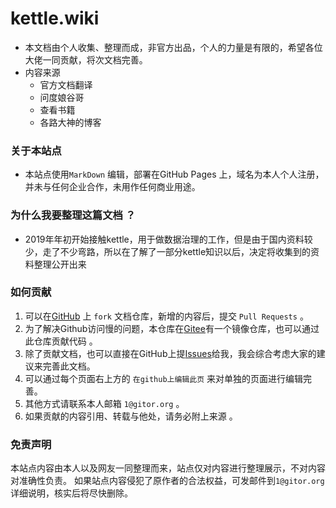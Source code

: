 # kettle.wiki

- 本文档由个人收集、整理而成，非官方出品，个人的力量是有限的，希望各位大佬一同贡献，将次文档完善。
- 内容来源
    - 官方文档翻译
    - 问度娘谷哥
    - 查看书籍
    - 各路大神的博客

### 关于本站点

- 本站点使用```MarkDown``` 编辑，部署在GitHub Pages 上，域名为本人个人注册，并未与任何企业合作，未用作任何商业用途。

### 为什么我要整理这篇文档 ？ 

- 2019年年初开始接触kettle，用于做数据治理的工作，但是由于国内资料较少，走了不少弯路，所以在了解了一部分kettle知识以后，决定将收集到的资料整理公开出来

### 如何贡献

1. 可以在[GitHub](https://github.com/gitors/kettle.wikis) 上 ```fork``` 文档仓库，新增的内容后，提交 ```Pull Requests``` 。
2. 为了解决Github访问慢的问题，本仓库在[Gitee]()有一个镜像仓库，也可以通过此仓库贡献代码 。
3. 除了贡献文档，也可以直接在GitHub上提[Issues](https://github.com/gitors/kettle.wikis/issues/new)给我，我会综合考虑大家的建议来完善此文档。
4. 可以通过每个页面右上方的 ```在github上编辑此页``` 来对单独的页面进行编辑完善。
5. 其他方式请联系本人邮箱 ```1@gitor.org``` 。
6. 如果贡献的内容引用、转载与他处，请务必附上来源 。

### 免责声明

本站点内容由本人以及网友一同整理而来，站点仅对内容进行整理展示，不对内容对准确性负责。
如果站点内容侵犯了原作者的合法权益，可发邮件到```1@gitor.org```详细说明，核实后将尽快删除。